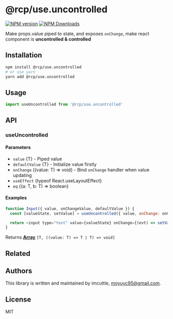 # @rcp/use.uncontrolled

[![NPM version](https://img.shields.io/npm/v/@rcp/use.uncontrolled.svg?style=flat-square)](https://www.npmjs.com/package/@rcp/use.uncontrolled)
[![NPM Downloads](https://img.shields.io/npm/dm/@rcp/use.uncontrolled.svg?style=flat-square&maxAge=43200)](https://www.npmjs.com/package/@rcp/use.uncontrolled)

Make props.value piped to state, and exposes `onChange`, make react component is **uncontrolled & controlled**

## Installation

```bash
npm install @rcp/use.uncontrolled
# or use yarn
yarn add @rcp/use.uncontrolled
```

## Usage

```javascript
import useUncontrolled from '@rcp/use.uncontrolled'
```

## API

<!-- Generated by documentation.js. Update this documentation by updating the source code. -->

### useUncontrolled

#### Parameters

- `value` {T} - Piped value
- `defaultValue` {T} - Initialize value firstly
- `onChange` {(value: T) => void} - Bind `onChange` handler when value updating
- `useEffect` {typeof React.useLayoutEffect}
- `eq` {(a: T, b: T) => boolean}

#### Examples

```javascript
function Input({ value, onChangeValue, defaultValue }) {
  const [valueState, setValue] = useUncontrolled({ value, onChange: onChangeValue, defaultValue })

  return <input type="text" value={valueState} onChange={(evt) => setValue(evt.target.value)} />
}
```

Returns **[Array](https://developer.mozilla.org/docs/Web/JavaScript/Reference/Global_Objects/Array)** `[T, ((value: T) => T | T) => void]`

## Related

## Authors

This library is written and maintained by imcuttle, <a href="mailto:moyuyc95@gmail.com">moyuyc95@gmail.com</a>.

## License

MIT
